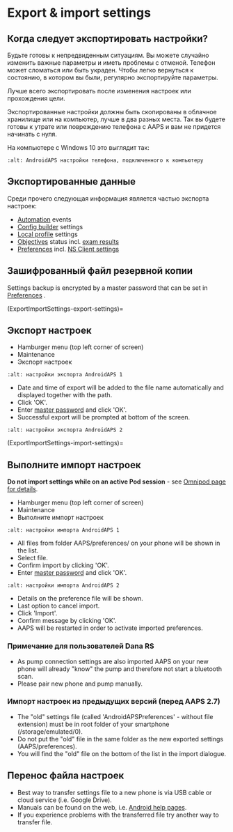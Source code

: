 # Export & import settings

## Когда следует экспортировать настройки?

Будьте готовы к непредвиденным ситуациям. Вы можете случайно изменить важные параметры и иметь проблемы с отменой. Телефон может сломаться или быть украден. Чтобы легко вернуться к состоянию, в котором вы были, регулярно экспортируйте параметры.

Лучше всего экспортировать после изменения настроек или прохождения цели.

Экспортированные настройки должны быть скопированы в облачное хранилище или на компьютер, лучше в два разных места. Так вы будете готовы к утрате или повреждению телефона с AAPS и вам не придется начинать с нуля.

На компьютере с Windows 10 это выглядит так:

```{image} ../images/AAPS_ExImportSettingsWin.png
:alt: AndroidAPS настройки телефона, подключенного к компьютеру
```

## Экспортированные данные

Среди прочего следующая информация является частью экспорта настроек:

- [Automation](../Usage/Automation.md) events
- [Config builder](../Configuration/Config-Builder.md) settings
- [Local profile](Config-Builder-local-profile) settings
- [Objectives](../Usage/Objectives.md) status incl. [exam results](Objectives-objective-3-prove-your-knowledge)
- [Preferences](../Configuration/Preferences.md) incl. [NS Client settings](Preferences-nsclient)

## Зашифрованный файл резервной копии

Settings backup is encrypted by a master password that can be set in [Preferences](Preferences-master-password) .

(ExportImportSettings-export-settings)=
## Экспорт настроек

- Hamburger menu (top left corner of screen)
- Maintenance
- Экспорт настроек

```{image} ../images/AAPS_ExportSettings1.png
:alt: настройки экспорта AndroidAPS 1
```

- Date and time of export will be added to the file name automatically and displayed together with the path.
- Click 'OK'.
- Enter [master password](Preferences-master-password) and click 'OK'.
- Successful export will be prompted at bottom of the screen.

```{image} ../images/AAPS_ExportSettings2.png
:alt: настройки экспорта AndroidAPS 2
```

(ExportImportSettings-import-settings)=
## Выполните импорт настроек

**Do not import settings while on an active Pod session** - see [Omnipod page for details](OmnipodEros-import-settings-from-previous-aaps).

- Hamburger menu (top left corner of screen)
- Maintenance
- Выполните импорт настроек

```{image} ../images/AAPS_ImportSettings1.png
:alt: настройки импорта AndroidAPS 1
```

- All files from folder AAPS/preferences/ on your phone will be shown in the list.
- Select file.
- Confirm import by clicking 'OK'.
- Enter [master password](Preferences-master-password) and click 'OK'.

```{image} ../images/AAPS_ImportSettings2.png
:alt: настройки импорта AndroidAPS 2
```

- Details on the preference file will be shown.
- Last option to cancel import.
- Click 'Import'.
- Confirm message by clicking 'OK'.
- AAPS will be restarted in order to activate imported preferences.

### Примечание для пользователей Dana RS

- As pump connection settings are also imported AAPS on your new phone will already "know" the pump and therefore not start a bluetooth scan.
- Please pair new phone and pump manually.

### Импорт настроек из предыдущих версий (перед AAPS 2.7)

- The "old" settings file (called 'AndroidAPSPreferences' - without file extension) must be in root folder of your smartphone (/storage/emulated/0).
- Do not put the "old" file in the same folder as the new exported settings (AAPS/preferences).
- You will find the "old" file on the bottom of the list in the import dialogue.

## Перенос файла настроек

- Best way to transfer settings file to a new phone is via USB cable or cloud service (i.e. Google Drive).
- Manuals can be found on the web, i.e. [Android help pages](https://support.google.com/android/answer/9064445?hl=en).
- If you experience problems with the transferred file try another way to transfer file.
